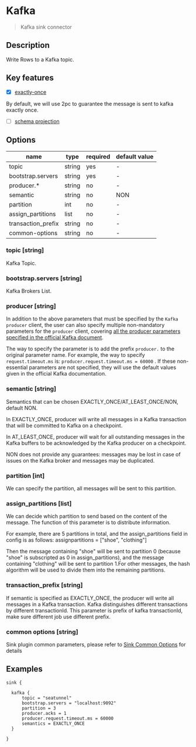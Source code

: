 # Kafka

> Kafka sink connector

## Description

Write Rows to a Kafka topic.

## Key features

- [x] [exactly-once](../../concept/connector-v2-features.md)

By default, we will use 2pc to guarantee the message is sent to kafka exactly once.

- [ ] [schema projection](../../concept/connector-v2-features.md)

## Options

| name               | type   | required | default value |
| ------------------ | ------ | -------- | ------------- |
| topic              | string | yes      | -             |
| bootstrap.servers  | string | yes      | -             |
| producer.*         | string | no       | -             |
| semantic           | string | no       | NON           |
| partition          | int    | no       | -             |
| assign_partitions  | list   | no       | -             |
| transaction_prefix | string | no       | -             |
| common-options     | string | no       | -             |

### topic [string]

Kafka Topic.

### bootstrap.servers [string]

Kafka Brokers List.

### producer [string]

In addition to the above parameters that must be specified by the `Kafka producer` client, the user can also specify multiple non-mandatory parameters for the `producer` client, covering [all the producer parameters specified in the official Kafka document](https://kafka.apache.org/documentation.html#producerconfigs).

The way to specify the parameter is to add the prefix `producer.` to the original parameter name. For example, the way to specify `request.timeout.ms` is: `producer.request.timeout.ms = 60000` . If these non-essential parameters are not specified, they will use the default values given in the official Kafka documentation.

### semantic [string]

Semantics that can be chosen EXACTLY_ONCE/AT_LEAST_ONCE/NON, default NON.

In EXACTLY_ONCE, producer will write all messages in a Kafka transaction that will be committed to Kafka on a checkpoint.

In AT_LEAST_ONCE, producer will wait for all outstanding messages in the Kafka buffers to be acknowledged by the Kafka producer on a checkpoint.

NON does not provide any guarantees: messages may be lost in case of issues on the Kafka broker and messages may be duplicated.

### partition [int]

We can specify the partition, all messages will be sent to this partition.

### assign_partitions [list]

We can decide which partition to send based on the content of the message. The function of this parameter is to distribute information.

For example, there are 5 partitions in total, and the assign_partitions field in config is as follows:
assignpartitions = ["shoe", "clothing"]

Then the message containing "shoe" will be sent to partition 0 (because "shoe" is subscripted as 0 in assign_partitions), and the message containing "clothing" will be sent to partition 1.For other messages, the hash algorithm will be used to divide them into the remaining partitions.

### transaction_prefix [string]

If semantic is specified as EXACTLY_ONCE, the producer will write all messages in a Kafka transaction.
Kafka distinguishes different transactions by different transactionId. This parameter is prefix of  kafka  transactionId, make sure different job use different prefix.

### common options [string]

Sink plugin common parameters, please refer to [Sink Common Options](common-options.md) for details

## Examples

```hocon
sink {

  kafka {
      topic = "seatunnel"
      bootstrap.servers = "localhost:9092"
      partition = 3
      producer.acks = 1
      producer.request.timeout.ms = 60000
      semantics = EXACTLY_ONCE
  }
  
}
```
